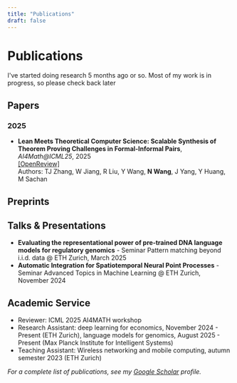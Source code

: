 ```yaml
---
title: "Publications"
draft: false
---
```

# Publications
I've started doing research 5 months ago or so. Most of my work is in progress, so please check back later

## Papers

### 2025
- **Lean Meets Theoretical Computer Science: Scalable Synthesis of Theorem Proving Challenges in Formal-Informal Pairs**, *AI4Math@ICML25*, 2025  
  [[OpenReview]](https://openreview.net/forum?id=snoHekTbpd#discussion)  
  Authors: TJ Zhang, W Jiang, R Liu, Y Wang, **N Wang**, J Yang, Y Huang, M Sachan
  

## Preprints

## Talks & Presentations

- **Evaluating the representational power of pre‐trained DNA language models for regulatory genomics** - Seminar Pattern matching beyond i.i.d. data @ ETH Zurich, March 2025
- **Automatic Integration for Spatiotemporal Neural Point Processes** - Seminar Advanced Topics in Machine Learning @ ETH Zurich, November 2024

## Academic Service

- Reviewer: ICML 2025 AI4MATH workshop
- Research Assistant: deep learning for economics, November 2024 - Present (ETH Zurich), language models for genomics, August 2025 - Present (Max Planck Institute for Intelligent Systems)
- Teaching Assistant: Wireless networking and mobile computing, autumn semester 2023 (ETH Zurich)

*For a complete list of publications, see my [Google Scholar](https://scholar.google.com/citations?user=YOURID) profile.*
